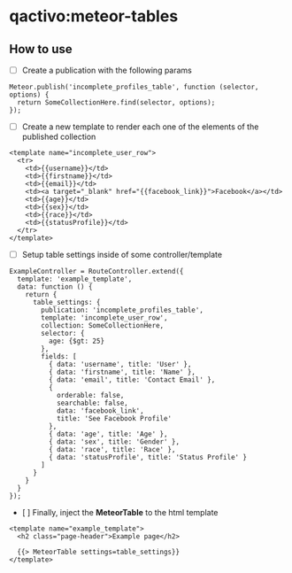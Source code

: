qactivo:meteor-tables
=====================

## How to use

- [ ] Create a publication with the following params
```
Meteor.publish('incomplete_profiles_table', function (selector, options) {
  return SomeCollectionHere.find(selector, options);
});
```

- [ ] Create a new template to render each one of the elements of the published collection
```
<template name="incomplete_user_row">
  <tr>
    <td>{{username}}</td>
    <td>{{firstname}}</td>
    <td>{{email}}</td>
    <td><a target="_blank" href="{{facebook_link}}">Facebook</a></td>
    <td>{{age}}</td>
    <td>{{sex}}</td>
    <td>{{race}}</td>
    <td>{{statusProfile}}</td>
  </tr>
</template>
```
- [ ] Setup table settings inside of some controller/template
```
ExampleController = RouteController.extend({
  template: 'example_template',
  data: function () {
    return {
      table_settings: {
        publication: 'incomplete_profiles_table',
        template: 'incomplete_user_row',
        collection: SomeCollectionHere,
        selector: {
          age: {$gt: 25}
        },
        fields: [
          { data: 'username', title: 'User' },
          { data: 'firstname', title: 'Name' },
          { data: 'email', title: 'Contact Email' },
          {
            orderable: false,
            searchable: false,
            data: 'facebook_link', 
            title: 'See Facebook Profile'
          },
          { data: 'age', title: 'Age' },
          { data: 'sex', title: 'Gender' },
          { data: 'race', title: 'Race' },
          { data: 'statusProfile', title: 'Status Profile' }      
        ]
      }
    }
  }
});
```

- [ ] Finally, inject the **MeteorTable** to the html template

```
<template name="example_template">
  <h2 class="page-header">Example page</h2>

  {{> MeteorTable settings=table_settings}}
</template>
```
